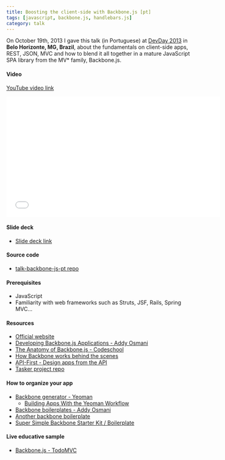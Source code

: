 ```yaml
---
title: Boosting the client-side with Backbone.js [pt]
tags: [javascript, backbone.js, handlebars.js]
category: talk
---
```


On October 19th, 2013 I gave this talk (in Portuguese) at [DevDay 2013](http://devday.devisland.com/) in **Belo Horizonte, MG, Brazil**, about the fundamentals on client-side apps, REST, JSON, MVC and how to blend it all together in a mature JavaScript SPA library from the MV* family, Backbone.js.

#### Video
[YouTube video link](//www.youtube.com/watch?v=isEsxOogNnY&list=UUuekWCPIBD2XC8Mw86tOy7Q)
<iframe width="560" height="315" src="//www.youtube.com/embed/isEsxOogNnY?list=UUuekWCPIBD2XC8Mw86tOy7Q" frameborder="0" allowfullscreen></iframe><br/>

#### Slide deck
* [Slide deck link](//tiagorg.github.io/talk-backbone-js-pt)

#### Source code
* [talk-backbone-js-pt repo](https://github.com/tiagorg/talk-backbone-js-pt)

#### Prerequisites

* JavaScript
* Familiarity with web frameworks such as Struts, JSF, Rails, Spring MVC...

#### Resources

* [Official website](http://backbonejs.org)
* [Developing Backbone.js Applications - Addy Osmani](http://addyosmani.github.io/backbone-fundamentals)
* [The Anatomy of Backbone.js - Codeschool](http://backbone.codeschool.com)
* [How Backbone works behind the scenes](http://backbonejs.org/docs/backbone.html)
* [API-First - Design apps from the API](http://www.api-first.com/)
* [Tasker project repo](https://github.com/tiagorg/tasker)

#### How to organize your app

* [Backbone generator - Yeoman](https://github.com/yeoman/generator-backbone)
    * [Building Apps With the Yeoman Workflow](http://net.tutsplus.com/tutorials/javascript-ajax/building-apps-with-the-yeoman-workflow/)
* [Backbone boilerplates - Addy Osmani](https://github.com/addyosmani/backbone-boilerplates)
* [Another backbone boilerplate](http://backboneboilerplate.com/)
* [Super Simple Backbone Starter Kit / Boilerplate](http://webapplog.com/super-simple-backbone-starter-kit-boilerplate/)

#### Live educative sample

* [Backbone.js - TodoMVC](http://todomvc.com/architecture-examples/backbone/)

